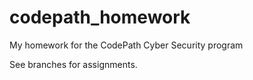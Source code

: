 # codepath_homework
My homework for the CodePath Cyber Security program

See branches for assignments.
